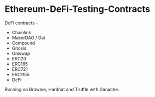 # Ethereum-DeFi-Testing-Contracts
DeFi contracts - 

* Chainlink
* MakerDAO / Dai 
* Compound
* Gnosis 
* Uniswap 
* ERC20
* ERC165
* ERC721
* ERC1155
* DeFi

Running on Brownie, Hardhat and Truffle with Ganache.
